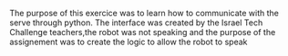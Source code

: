 The purpose of this exercice was to learn how to communicate with the serve through python.
The interface was created by the Israel Tech Challenge teachers,the robot was not speaking and the purpose of the assignement was to create the logic to allow the robot to speak
